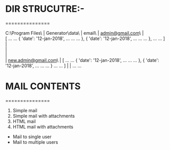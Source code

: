 # DIR STRUCUTRE:-
===============

C:\\Program Files\\
	|
	Generator\\data\\
			|
			email\\
				|
				admin@gmail.com\\
				|							
						[
							...
							...
							{
								'date': '12-jan-2018',
								...
								...
								...
							},
							{
								'date': '12-jan-2018',
								...
								...
								...
							},
							...
							...
						]
				|							
				|							
				|						
				|
				new.admin@gmail.com\\
		        |					[
		        						...
		        						...
										{
											'date': '12-jan-2018',
											...
											...
											...
										},
										{
											'date': '12-jan-2018',
											...
											...
											...
										}
										...
										...
									]
				|
				|
				...
				...
								
# MAIL CONTENTS
===============

1) Simple mail
2) Simple mail with attachments
3) HTML mail
4) HTML mail with attachments

+ Mail to single user
+ Mail to multiple users


